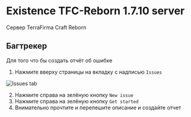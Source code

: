 # Existence TFC-Reborn 1.7.10 server
Сервер TerraFirma Craft Reborn

## Багтрекер
Для того что бы создать отчёт об ошибке
1. Нажмите вверху страницы на вкладку с надписью `Issues`

  ![Issues tab](https://i.imgur.com/znCcpRY.png)

2. Нажмите справа на зелёную кнопку `New issue`
3. Нажмите справа на зелёную кнопку `Get started`
4. Внимательно прочтите и перепешите описание и создайте отчет
